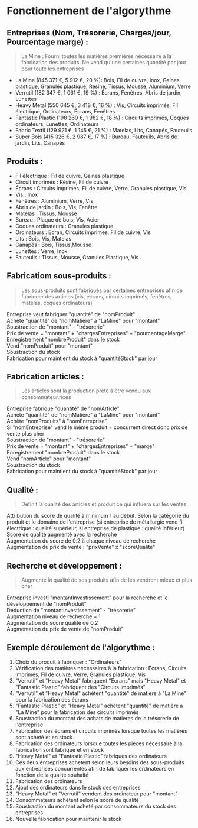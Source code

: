 # Fonctionnement de l'algorythme #

## Entreprises (Nom, Trésorerie, Charges/jour, Pourcentage marge) : ##
> La Mine : Fourni toutes les matières premières nécessaire à la fabrication des produits. Ne vend qu'une certaines quantité par jour pour toute les entreprises
	
* La Mine (845 371 €, 5 912 €, 20 %): 			Bois, Fil de cuivre, Inox, Gaines plastique, Granulés plastique, Résine, Tissus, Mousse, Aluminium, Verre
* Verrutil (182 347 €, 1 061 €, 19 %) :			Écrans, Fenêtres, Abris de jardin, Lunettes
* Heavy Metal (550 645 €, 3 418 €, 16 %) : 		Vis, Circuits imprimés, Fil électrique, Ordinateurs, Écrans, Fenêtres
* Fantastic Plastic (198 269 €, 1 982 €, 18 %) :	Circuits imprimés, Coques ordinateurs, Lunettes, Ordinateurs
* Fabric Textil (129 921 €, 1 145 €, 21 %) : 		Matelas, Lits, Canapés, Fauteuils
* Super Bois (415 326 €, 2 987 €, 17 %) : 		Bureau, Fauteuils, Abris de jardin, Lits, Canapés


## Produits : ##

* Fil électrique : Fil de cuivre, Gaines plastique
* Circuit imprimés : Résine, Fil de cuivre
* Écrans : Circuits Imprimes, Fil de cuivre, Verre, Granules plastique, Vis
* Vis : Inox
* Fenêtres : Aluminium, Verre, Vis
* Abris de jardin : Bois, Vis, Fenêtre
* Matelas : Tissus, Mousse
* Bureau : Plaque de bois, Vis, Acier
* Coques ordinateurs : Granules plastique
* Ordinateurs : Ecran, Circuits imprimes, Fil de cuivre, Vis
* Lits : Bois, Vis, Matelas
* Canapés : Bois, Tissus,Mousse
* Lunettes : Verre, Inox
* Fauteuils : Tissus, Mousse, Granules Plastique, Vis


## Fabricatiom sous-produits : ##
> Les sous-produits sont fabriqués par certaines entreprises afin de fabriquer des articles (vis, écrans, circuits imprimés, fenêtres, matelas, coques ordinateurs)

Entreprise veut fabriquer "quantité" de "nomProduit"<br />
Achète "quantité" de "nomMatière" à "LaMine" pour "montant"<br />
Soustraction de "montant" - "trésorerie"<br />
Prix de vente = "montant" + "chargesEntreprises" + "pourcentageMarge"<br />
Enregistrement "nombreProduit" dans le stock<br />
Vend "nomProduit" pour "montant"<br />
Soustraction du stock<br />
Fabrication pour maintient du stock à "quantitéStock" par jour<br />


## Fabrication articles : ##
> Les articles sont la production prête à être vendu aux consommateur.rices

Entreprise fabrique "quantité" de "nomArticle"<br />
Achète "quantité" de "nomMatière" à "LaMine" pour "montant"<br />
Achète "nomProduits" à "nomEntreprise"<br />
Si "nomEntreprise" vend le même produit = concurrent direct donc prix de vente plus cher<br />
Soustraction de "montant" - "trésorerie"<br />
Prix de vente = "montant" + "chargesEntreprises" + "marge"<br />
Enregistrement "nombreProduit" dans le stock<br />
Vend "nomArticle" pour "montant"<br />
Soustraction du stock<br />
Fabrication pour maintient du stock à "quantitéStock" par jour<br />


## Qualité : ##
> Définit la qualité des articles et produit ce qui influera sur les ventes

Attribution du score de qualité à minimum 1 au début. Selon la catégorie du produit et le domaine de l'entreprise (si entreprise de métallurgie vend fil<br />
électrique : qualité supérieur, si entreprise de plastique : qualité inférieur)<br />
Score de qualité augmenté avec la recherche<br />
Augmentation du score de 0.2 à chaque niveau de recherche<br />
Augmentation du prix de vente : "prixVente" x "scoreQualité"<br />


## Recherche et développement : ##
> Augmente la qualité de ses produits afin de les vendrent mieux et plus cher

Entreprise investi "montantInvestissement" pour la recherche et le développement de "nomProduit"<br />
Déduction de "montantInvestissement" - "trésorerie"<br />
Augmentation niveau de recherche + 1<br />
Augmentation du score qualité de 0.2<br />
Augmentation du prix de vente de "nomProduit"<br />


## Exemple déroulement de l'algorythme : ##

1. Choix du produit à fabriquer : "Ordinateurs"
2. Vérification des matières nécessaires à la fabrication : Écrans, Circuits Imprimés, Fil de cuivre, Verre, Granules plastique, Vis
3. "Verrutil" et "Heavy Metal" fabriquent "Écrans" mais "Heavy Metal" et "Fantastic Plastic" fabriquent des "Circuits Imprimés"
4. "Verrutil" et "Heavy Metal" achètent "quantité" de matière à "La Mine" pour la fabrication des écrans
5. "Fantastic Plastic" et "Heavy Metal" achètent "quantité" de matière à "La Mine" pour la fabrication des circuits imprimés
6. Soustraction du montant des achats de matières de la trésorerie de l'entreprise
7. Fabrication des écrans et circuits imprimés lorsque toutes les matières sont acheté et en stock
8. Fabrication des ordinateurs lorsque toutes les pièces nécessaire à la fabrication sont fabriqué et en stock
9. "Heavy Metal" et "Fantastic Plastic" fabriques des ordinateurs
10. Ces deux entreprises achetent selon leurs besoins des sous-produits aux entreprises concurrentes afin de fabriquer les ordinateurs en fonction de la qualité souhaité
11. Fabrication des ordinateurs
12. Ajout des ordinateurs dans le stock des entreprises
13. "Heavy Metal" et "Verrutil" vendent des ordinateur pour "montant"
14. Consommateurs achètent selon le score de qualité
15. Soustraction du montant acheté par consommateurs du stock des entreprises
16. Nouvelle fabrication pour maintenir le stock

